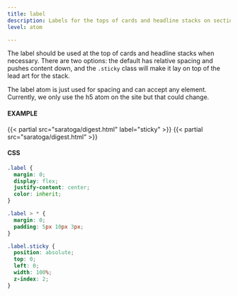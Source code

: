 ```yaml
---
title: label
description: Labels for the tops of cards and headline stacks on section pages.
level: atom

---
```

The label should be used at the top of cards and headline stacks when necessary. There are two options: the default has relative spacing and pushes content down, and the `.sticky` class will make it lay on top of the lead art for the stack.

The label atom is just used for spacing and can accept any element. Currently, we only use the h5 atom on the site but that could change.

#### EXAMPLE
<div class="example grid">
  {{< partial src="saratoga/digest.html" label="sticky" >}}
  {{< partial src="saratoga/digest.html" >}}
</div>

#### CSS
```css
.label {
  margin: 0;
  display: flex;
  justify-content: center;
  color: inherit;
}

.label > * {
  margin: 0;
  padding: 5px 10px 3px;
}

.label.sticky {
  position: absolute;
  top: 0;
  left: 0;
  width: 100%;
  z-index: 2;
}
```
